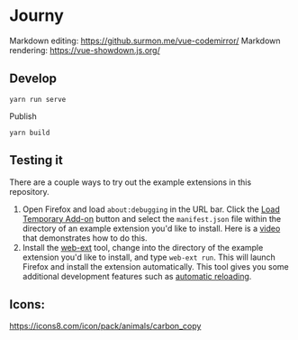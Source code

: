 # Journy

Markdown editing: https://github.surmon.me/vue-codemirror/
Markdown rendering: https://vue-showdown.js.org/

## Develop

```
yarn run serve
```

Publish

```
yarn build
```

## Testing it

There are a couple ways to try out the example extensions in this repository.

1. Open Firefox and load `about:debugging` in the URL bar. Click the
   [Load Temporary Add-on](https://developer.mozilla.org/en-US/Add-ons/WebExtensions/Temporary_Installation_in_Firefox)
   button and select the `manifest.json` file within the
   directory of an example extension you'd like to install.
   Here is a [video](https://www.youtube.com/watch?v=cer9EUKegG4)
   that demonstrates how to do this.
2. Install the
   [web-ext](https://developer.mozilla.org/en-US/Add-ons/WebExtensions/Getting_started_with_web-ext)
   tool, change into the directory of the example extension
   you'd like to install, and type `web-ext run`. This will launch Firefox and
   install the extension automatically. This tool gives you some
   additional development features such as
   [automatic reloading](https://developer.mozilla.org/en-US/Add-ons/WebExtensions/Getting_started_with_web-ext#Automatic_extension_reloading).

## Icons: 

https://icons8.com/icon/pack/animals/carbon_copy
